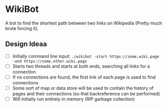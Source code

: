 # WikiBot
A bot to find the shortest path between two links on Wikipedia (Pretty much brute forcing it).

## Design Ideaa

- [ ] Initially command line input: `./wikibot -start https://some.wiki.page -end https://some.other.wiki.page`
- [ ] Starts two threads and starts at both ends, searching all links for a connection
- [ ] If no connections are found, the first link of each page is used to find connections
- [ ] Some sort of map or data store will be used to contain the history of pages and their connections (so that backreference can be performed)
- [ ] Will initially run entirely in memory (RIP garbage collection)
